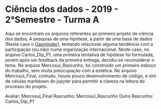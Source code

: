 # Ciência dos dados - 2019 - 2°Semestre - Turma A

Aqui se encontram os arquivos referentes ao primeiro projeto de ciência dos dados; A pesquisa de uma hipótese, a partir de uma base de dados (Neste caso o [Gapminder](gapminder.org/data)), tentando relacionar alguma tendência com a participação (ou não) numa organização internacional.
Neste caso, no arquivo Carlos_Dip_P1, uma primeira tentativa de hipótese foi formulada, porém após um feedback da primeira entrega, decidiu-se reconsiderar o tema. No arquivo Mercosul_Rascunho, foi construído um primeiro esboço do trabalho, sem muita preocupação com a estética. No arquivo Mercosul_Final, contudo, houve pouco desenvolvimento de código, e sim de células markdown do jupyter para permitir a clareza na leitura do processo do projeto.

Avaliar: Mercosul_Final
Rascunho: Mercosul_Rascunho
Outro Rascunho: Carlos_Dip_P1
